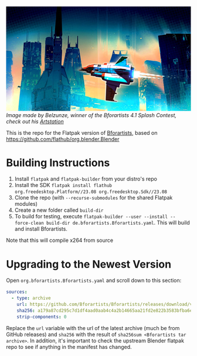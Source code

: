 ![Bforartists splash](splash.png)
_Image made by Belzunze, winner of the Bforartists 4.1 Splash Contest, check out his [Artstation](https://www.artstation.com/belzunze)_

This is the repo for the Flatpak version of [Bforartists](https://www.bforartists.de/), based on https://github.com/flathub/org.blender.Blender

# Building Instructions
1. Install `flatpak` and `flatpak-builder` from your distro's repo
2. Install the SDK `flatpak install flathub org.freedesktop.Platform//23.08 org.freedesktop.Sdk//23.08`
3. Clone the repo (with `--recurse-submodules` for the shared Flatpak modules)
4. Create a new folder called `build-dir`
5. To build for testing, execute `flatpak-builder --user --install --force-clean build-dir de.bforartists.Bforartists.yaml`. This will build and install Bforartists.

Note that this will compile x264 from source

# Upgrading to the Newest Version
Open `org.bforartists.Bforartists.yaml` and scroll down to this section:
```yaml
sources:
  - type: archive
    url: https://github.com/Bforartists/Bforartists/releases/download/v3.5.1/Bforartists-3-5-1-Linux.tar.xz
    sha256: a179a87cd295c7d1df4aad0aab4c4a2b14665aa21fd2e822b3583bfba6ed5b6a
    strip-components: 0
``` 

Replace the `url` variable with the url of the latest archive (much be from GitHub releases) and `sha256` with the result of `sha256sum <Bforartists tar archive>`. In addition, it's important to check the upstream Blender flatpak repo to see if anything in the manifest has changed.

